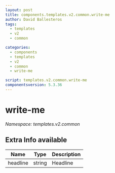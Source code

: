 ```yaml
---
layout: post
title: components.templates.v2.common.write-me
author: David Ballesteros
tags:
  - templates
  - v2
  - common

categories:
  - components
  - templates
  - v2
  - common
  - write-me

script: templates.v2.common.write-me
componentsversion: 5.3.36
---
```

# write-me

*Namespace: templates.v2.common*

## Extra Info available

| Name | Type | Description |
| --- | --- | --- |
| headline | string | Headline |